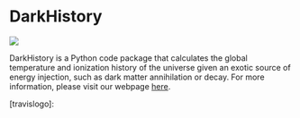 # DarkHistory

[<img src="https://travis-ci.org/hongwanliu/DarkHistory.svg?branch=development">](https://travis-ci.org/hongwanliu/DarkHistory)

DarkHistory is a Python code package that calculates the global temperature and ionization history of the universe given an exotic source of energy injection, such as dark matter annihilation or decay. For more information, please visit our webpage [here](https://hongwanliu.github.io/DarkHistory/).

[travislogo]: 